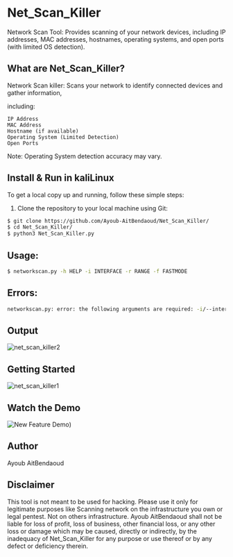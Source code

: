 # Net_Scan_Killer
Network Scan Tool: Provides scanning of your network devices, including IP addresses, MAC addresses, hostnames, operating systems, and open ports (with limited OS detection).
## What are Net_Scan_Killer?
Network Scan killer: Scans your network to identify connected devices and gather information,

 including:

    IP Address
    MAC Address
    Hostname (if available)
    Operating System (Limited Detection)
    Open Ports

Note: Operating System detection accuracy may vary.

## Install  & Run in kaliLinux
To get a local copy up and running, follow these simple steps:

1. Clone the repository to your local machine using Git:
```sh
$ git clone https://github.com/Ayoub-AitBendaoud/Net_Scan_Killer/
$ cd Net_Scan_Killer/
$ python3 Net_Scan_Killer.py
```
## Usage: 
```sh
$ networkscan.py -h HELP -i INTERFACE -r RANGE -f FASTMODE
```
## Errors:
```sh
networkscan.py: error: the following arguments are required: -i/--interface, -r/--range
```
## Output
![net_scan_killer2](https://github.com/Ayoub-AitBendaoud/Net_Scan_Killer/assets/161057716/2cf25dde-4ef9-44a4-9986-119cf083d37f)

## Getting Started
![net_scan_killer1](https://github.com/Ayoub-AitBendaoud/Net_Scan_Killer/assets/161057716/d1f53e92-04e0-48d1-ab54-b61ae5925eb6)


## Watch the Demo
![New Feature Demo](https://github.com/Ayoub-AitBendaoud/Net_Scan_Killer/assets/161057716/16997ea0-0980-4a7e-b0bb-90e92628df07))

## Author
Ayoub AitBendaoud

## Disclaimer
This tool is not meant to be used for hacking. Please use it only for legitimate purposes like Scanning network on the infrastructure you own or legal pentest. Not on others infrastructure. Ayoub AitBendaoud shall not be liable for loss of profit, loss of business, other financial loss, or any other loss or damage which may be caused, directly or indirectly, by the inadequacy of Net_Scan_Killer for any purpose or use thereof or by any defect or deficiency therein.
